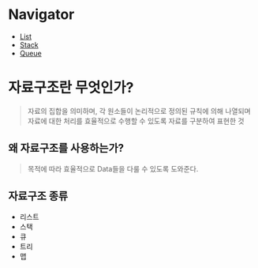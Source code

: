 # Navigator

* [List]()
* [Stack]()
* [Queue]()


# 자료구조란 무엇인가?
> 자료의 집합을 의미하며, 각 원소들이 논리적으로 정의된 규칙에 의해 나열되며 자료에 대한 처리를 효율적으로 수행할 수 있도록 자료를 구분하여 표현한 것

## 왜 자료구조를 사용하는가?

> 목적에 따라 효율적으로 Data들을 다룰 수 있도록 도와준다.

## 자료구조 종류

* 리스트
* 스택
* 큐
* 트리
* 맵
